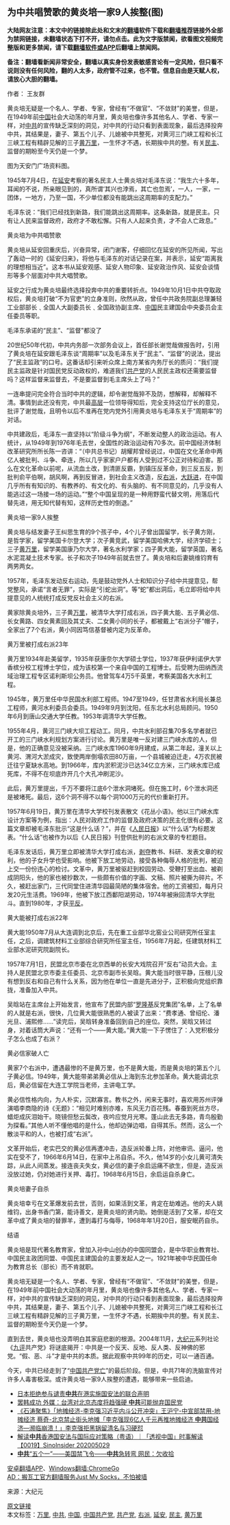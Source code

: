  <h2>为中共唱赞歌的黄炎培一家9人挨整(图)</h2> <p class="notice"><b>大陆网友注意：本文中的链接除此处和文末的<a href="https://github.com/bannedbook/fanqiang" >翻墙</a>软件下载和<a href="https://github.com/killgcd/justmysocks/blob/master/README.md">翻墙推荐</a>链接外全部为禁网链接，未翻墙状态下打不开，请勿点击。此为文字版禁闻，欲看图文视频完整版和更多禁闻，请下载<a href="https://github.com/bannedbook/fanqiang">翻墙软件或APP</a>后翻墙上禁闻网。</p><p>备注：翻墙看新闻非常安全，翻墙以真实身份发表敏感言论有一定风险，但只看不说则没有任何风险，翻的人太多，政府管不过来，也不管。信息自由是天赋人权，请放心大胆的翻墙。</b></p>  <div class="entry"> <p>作者： 王友群</p> <p id="summary">黄炎培无疑是一个名人、学者、专家，曾经有“不做官”、“不敛财”的美誉，但是，在1949年前<span class='wp_keywordlink_affiliate'><a href="https://www.bannedbook.org/" title="中国" target="_blank">中国</a></span>社会大动荡的年月里，黄炎培也像许多其他名人、学者、专家一样，对<a href="https://www.bannedbook.org/bnews/tag/%e4%b8%ad%e5%85%b1/" class="st_tag internal_tag" rel="tag" title="标签 中共 下的日志">中共</a>的宣传缺乏深刻的洞见，对中共的行动只看到表面现象，最后选择投奔中共，其结果是，妻子、第五个儿子、儿媳被中共整死，对黄河三门峡工程和长江三峡工程有精辟见解的三子<span class='wp_keywordlink'><a href="https://www.bannedbook.org/forum2/topic1414.html" title="黄万里文集" target="_blank">黄万里</a></span>，一生怀才不遇，长期挨中共的整。有关<a href="https://www.bannedbook.org/bnews/tag/%e6%b0%91%e4%b8%bb/" class="st_tag internal_tag" rel="tag" title="标签 民主 下的日志">民主</a>、监督的期盼至今天仍是一个梦。</p> <p id="conimg">图为天安门广场资料图。</p> <p>1945年7月4日，在<a href="https://www.bannedbook.org/bnews/tag/%e5%bb%b6%e5%ae%89/" class="st_tag internal_tag" rel="tag" title="标签 延安 下的日志">延安</a>考察的著名民主人士黄炎培对毛泽东说：“我生六十多年，耳闻的不说，所亲眼见到的，真所谓‘其兴也浡焉，其亡也忽焉’，一人，一家，一团体，一地方，乃至一国，不少单位都没有能跳出这周期率的支配力。”</p> <p>毛泽东说：“我们已经找到新路，我们能跳出这周期率。这条新路，就是民主。只有让人民来监督政府，政府才不敢松懈。只有人人起来负责，才不会人亡政息。”</p> <p>黄炎培为中共唱赞歌</p> <p>黄炎培从延安回重庆后，兴奋异常，闭门谢客，仔细回忆在延安的所见所闻，写出了轰动一时的《延安归来》，将他与毛泽东的对话记录在案，并表示，延安“距离我的理想相当近”。这本书从延安观感、延安人物印象、延安政治作风、延安会谈情形等多个层面对中共大唱赞歌。</p> <p>延安之行成为黄炎培最终选择投奔中共的重要转折点。1949年10月1日中共夺取政权后，黄炎培打破“不为官吏”的立身准则，欣然从政，曾任中共政务院副总理兼轻工业部部长﹑全国人大副委员长﹑全国政协副主席、<a href="https://www.bannedbook.org/bnews/tag/%E4%B8%AD%E5%9B%BD/" class="st_tag internal_tag" rel="tag" title="标签 中国 下的日志">中国</a>民主建国会中央委员会主任委员等职。</p> <p>毛泽东承诺的“民主”、“监督”都没了</p>  <p>20世纪50年代初，中共内务部一次部务会议上，首任部长谢觉哉做报告时，引用了黄炎培在延安跟毛泽东谈“周期率”以及毛泽东关于“民主”、“监督”的说法，提出了“民主监政”的口号。这番话却引来听众席上南方某省内务厅长的质问：“我们提民主监政是针对国民党反动政权的，难道我们<a href="https://www.bannedbook.org/bnews/tag/%e5%85%b1%e4%ba%a7%e5%85%9a/" class="st_tag internal_tag" rel="tag" title="标签 共产党 下的日志">共产党</a>的人民民主政权还需要监督吗？这样监督来监督去，不是要监督到毛主席头上了吗？”</p> <p>一连串提问完全符合当时中共的逻辑，却令谢觉哉猝不及防，想解释，却解释不清。事情到此还没有完，中共最<span class='wp_keywordlink_affiliate'><a href="https://www.bannedbook.org/bnews/ccpdope/" title="中共高层内幕" target="_blank">高层</a></span>一位领导得知后，完全支持这位厅长的意见，批评了谢觉哉，且明令以后不准再在党内党外引用黄炎培与毛泽东关于“周期率”的对话。</p> <p>中共建政后，毛泽东一直坚持以“阶级斗争为纲”，不断发动整人的政治运动。有人统计，从1949年到1976年毛去世，全国性的政治运动有70多次。前中国经济体制改革研究所所长陈一咨讲：“（中共总书记）胡耀邦曾经说过，中国在文化革命中两亿人被批判、斗争、牵连，所以几乎家家户户都有人受到过不公正对待和迫害。那么在文化革命以前呢，从流血土改，到清匪反霸，到镇压反革命，到三反五反，到批判俞平伯啊，胡风啊，再到反冒进，到社会主义改造，反<a href="https://www.bannedbook.org/bnews/tag/%e5%8f%b3%e6%b4%be/" class="st_tag internal_tag" rel="tag" title="标签 右派 下的日志">右派</a>，<span class='wp_keywordlink'><a href="https://www.bannedbook.org/forum2/topic242.html" title="大跃进亲历记" target="_blank">大跃进</a></span>，在中国几乎所有有知识的、有教养的、有文化的、有头脑的、有不同意见的，几乎没有人能逃过这一场接一场的运动。”“整个中国呈现的是一种用野蛮代替文明，用落后代替先进，用无知代替有知，这样历史性的倒退。”</p> <p>黄炎培一家9人挨整</p> <p>黄炎培与结发妻子王纠思生育的9个孩子中，4个儿子曾出国留学，长子黄方刚，是哲学家，留学美国卡尔登大学；次子黄竞武，留学美国哈佛大学，经济学硕士；三子<a href="https://www.bannedbook.org/bnews/tag/%e9%bb%84%e4%b8%87%e9%87%8c/" class="st_tag internal_tag" rel="tag" title="标签 黄万里 下的日志">黄万里</a>，留学美国康乃尔大学，著名水利学家；四子黄大能，留学英国，著名水泥混凝土技术专家。长子和次子1949年前就去世了。黄炎培和后妻姚维钧育有两男两女。</p> <p>1957年，毛泽东发动反右运动，先是鼓动党外人士和知识分子给中共提意见，帮党整风，承诺“言者无罪”，实际是“引蛇出洞”。等“蛇”都出洞后，毛立即将给中共提意见的人统统打成反党反社会主义的右派。</p> <p>黄家除黄炎培外，三子黄<a href="https://www.bannedbook.org/bnews/tag/%e4%b8%87%e9%87%8c/" class="st_tag internal_tag" rel="tag" title="标签 万里 下的日志">万里</a>，被清华大学打成右派，四子黄大能、五子黄必信、长女黄路、四女黄素回及其丈夫、二女黄小同的长子，都被戴上“右派分子”帽子，全家出了7个右派，黄小同因笃信基督被内定为反革命。</p> <p>黄万里被打成右派23年</p> <p>黄万里1934年赴美留学，1935年获康奈尔大学硕士学位，1937年获伊利诺伊大学香槟分校工程博士学位，成为该校第一个来自中国的工程博士。后受聘为田纳西流域治理工程专区诺利斯坝公务员。他曾驾车4万5千英里，考察美国各大水利工程。</p>  <p>1945年，黄万里任中华民国水利部工程师。1947至1949，任甘肃省水利局长兼总工程师，黄河水利委员会委员。1949年9月到沈阳，任东北水利总局顾问。1950年6月到唐山交通大学任教。1953年调清华大学任教。</p> <p>1955年4月，黄河三门峡大坝工程动工。同月，中共水利部召集70多名学者就已开工的三门峡水利规划方案进行讨论。黄万里是唯一反对建三门峡水库的人，但是，他的正确意见没被采纳。三门峡水库1960年9月建成，从第二年起，潼关以上黄河、渭河大淤成灾，致使两岸倒塌农田80万亩，一个县城被迫迁走，4万农民被迁往宁夏缺水高地。到1966年，库内淤积泥沙已达34亿立方米，三门峡水库已成死库，不得不在坝底炸开几个大孔冲刷泥沙。</p> <p>此后，黄万里提出，千万不要将江底6个泄水洞堵死。但在施工时，6个泄水洞还是被堵死。最后，这6个洞不得不以每个洞1000万元的代价重新打开。</p> <p>1957年6月19日，黄万里在清华大学校刊发表散文《花丛小语》。他以三门峡水库设计方案等为例，指出：人民对政府工作的监督及政府决策的民主化很有必要。这篇文章却被毛泽东批示“这是什么话？”，并在《<span class='wp_keywordlink'><a href="https://www.bannedbook.org/forum2/topic109.html" title="透视人民日报" target="_blank">人民日报</a></span>》以“什么话”为标题发表。“什么话”也被作为以后《人民日报》刊登供批判的右派文章的专栏题目。</p> <p>毛泽东发话后，黄万里立即被清华大学打成右派，<span class='wp_keywordlink'><a href="https://www.bannedbook.org/forum2/topic21.html" title="《剥夺》 黄建民 著" target="_blank">剥夺</a></span>教书、科研、发表文章的权利，他的子女升学也受影响。他被下放工地劳动，接受各种侮辱人格的批判，被迫上交一份份违心的检讨。文革中，黄万里被驱赶到校园劳动、受鞭打至出血、被剃成阴阳头，他的家也被抄数次，一些颇有价值的字画、文稿、照片被撕为碎片。不久，被赶出家门，三代同堂住进清华园最简陋的集体宿舍。他的工资被扣，每月只发20元生活费。1969年，他被下放江西鄱阳湖劳动，1974年被揪回清华大学批斗。直到1980年，才获<span class='wp_keywordlink'><a href="https://www.bannedbook.org/forum11/topic332.html" title="禁片：平反的把戏" target="_blank">平反</a></span>。</p> <p>黄大能被打成右派22年</p> <p>黄大能1950年7月从大连调到北京后，先在重工业部华北窑业公司研究所任室主任，之后，调建筑材料工业部综合研究所任室主任，1956年7月起，任建筑材料工业部水泥研究院副院长。</p> <p>1957年7月1日，民盟北京市委在北京西单的长安大戏院召开“反右”动员大会。主持人是民盟北京市委主任委员、北京市副市长吴晗。黄大能当时很平静，压根儿没有想到反右和自己有什么关系，因为他在单位一直是先进分子，正积极向党组织靠拢，准备加入中共。</p> <p>吴晗站在主席台上开始发言，他宣布了民盟内部“<span class='wp_keywordlink'><a href="https://www.bannedbook.org/forum2/topic1121.html" title="野百合花丛书 罗隆基：我的被捕的经过与反感" target="_blank">罗隆基</a></span>反党集团”名单，上了名单的人就是右派，很快，几位黄大能很熟悉的人被读了出来：“费孝通、曾绍伦、潘光旦、浦熙修……”读完后，吴晗转身准备回到自己的座位。突然，吴晗又转过身，对着话筒大声说：“还有一个——黄大能。”黄大能一下子愣住了：入党积极分子怎么也成了右派？</p>  <p>黄必信家破人亡</p> <p>黄家7个右派中，遭遇最惨的不是黄万里，也不是黄大能，而是黄炎培的第五个儿子黄必信。1949年，黄大能带弟弟黄必信从上海到东北参加革命。黄大能调北京后，黄必信留在大连工学院当老师，主讲电工学。</p> <p>黄必信性格内向，为人朴实，沉默寡言。教书之外，闲来无事时，喜欢用苏州评弹演唱李商隐的诗《无题》：“相见时难别亦难，东风无力百花残。春蚕到死丝方尽，蜡炬成灰泪始干。晓镜但愁云鬓改，夜吟应觉月光寒。蓬山此去无多路，青鸟殷勤为探看。”其他人听不懂他唱的是什么，他却边弹边唱，自得其乐。然而，这么一个散淡平和的人，也被打成“右派”。</p> <p>文革开始后，老实巴交的黄必信再遭冲击，造反派轮番上阵，对他审讯、逼问，他实在受不了，1966年6月14日，在家中上吊自杀。不久，他14岁的小女儿黄可清失踪，从此人间蒸发。接连丧夫失女，黄必信的妻子余启运痛不欲生，但是，造反派没放过她，仍对她进行关押、毒打。1968年6月15日，余启运自杀身亡。</p> <p>黄炎培妻子自杀</p> <p>黄炎培幸亏在文革爆发前去世，否则，如果活到文革，肯定在劫难逃。他的夫人姚维钧，出身书香门第，能诗善文，是黄炎培的贤内助。她倒是活到了文革，却在文革中成了黄炎培的替罪羊，遭到毒打与侮辱，1968年年1月20日，服安眠药自杀。</p> <p>结语</p> <p>黄炎培是现代著名教育家，曾加入孙中山创办的中国同盟会，是中华职业教育社、中国民主政团同盟、中国民主建国会的主要发起人之一。1921年被中华民国任命为教育总长（部长）而不肯就职。</p> <p>黄炎培无疑是一个名人、学者、专家，曾经有“不做官”、“不敛财”的美誉，但是，在1949年前中国社会大动荡的年月里，黄炎培也像许多其他名人、学者、专家一样，对中共的宣传缺乏深刻的洞见，对中共的行动只看到表面现象，最后选择投奔中共，其结果是，妻子、第五个儿子、儿媳被中共整死，对黄河三门峡工程和长江三峡工程有精辟见解的三子黄万里，一生怀才不遇，长期挨中共的整。有关民主、监督的期盼至今天仍是一个梦。</p>  <p>直到去世，黄炎培也没弄明白其家庭悲剧的根源。2004年11月，<span class='wp_keywordlink_affiliate'><a href="http://www.epochtimes.com/" title="大纪元" target="_blank">大纪元</a></span>系列社论《<span class='wp_keywordlink'><a href="https://www.bannedbook.org/forum2/topic2.html" title="《九评共产党》" target="_blank">九评</a></span>共产党》将谜底揭开：中共是一个反天、反地、反人类、反神佛的邪党。“假、恶、斗”才是中共的本质。据此观察中共99年的历史，可以一通百通。</p> <p>今天，中共已经走到了“<span class='wp_keywordlink'><a href="https://www.bannedbook.org/forum11/topic3194.html" title="视频：贵州藏字石 惊现中国共产党亡" target="_blank">中国共产党亡</a></span>”的最后阶段。但是，中共71年的洗脑宣传对许多人毒害极深。或许黄炎培一家9人挨整的遭遇，能够带来一些启迪。</p> <ul class='op-related-articles' title='相关阅读'> <li><a href='https://www.bannedbook.org/bnews/worldnews/20200607/1341076.html' target='_blank'>日本拒绝参与谴责<b>中共</b>在港实施国安法的联合声明</a></li> <li><a href='https://www.bannedbook.org/bnews/comments/20200607/1341070.html' target='_blank'>罢韩成功  外媒：台湾对北京态度将趋强硬 <b>中共</b>可能抛弃国民党</a></li> <li><a href='https://www.bannedbook.org/bnews/bannedvideo/20200607/1341030.html' target='_blank'>《石涛聚焦》「地摊经济-李克强习近平内斗公开冲突」王沪宁-中宣部禁用-地摊经济 蔡奇-北京禁止街头地摊「李克强现6亿人千元再推地摊经济 <b>中共</b>国经济—濒临崩溃！」李克强拒黑锅留清名与习硬怼 </a></li> <li><a href='https://www.bannedbook.org/bnews/bannedvideo/20200607/1341028.html' target='_blank'>解读<b>中共</b>香港国安法与国际应对策略（粤语）｜「透视中国」时事解读【0019】SinoInsider 202005029</a></li> <li><a href='https://www.bannedbook.org/bnews/comments/20200607/1341021.html' target='_blank'><b>中共</b>“五个一”——美国禁飞令——<b>中共</b>急转弯  网民：欠收拾</a></li> </ul> <div class="texttj"> <a href="https://github.com/bannedbook/fanqiang/wiki/%E7%A6%81%E9%97%BB%E7%BD%91%E5%AE%89%E5%8D%93%E7%BF%BB%E5%A2%99%E6%96%B0%E9%97%BBAPP" target="_blank">安卓翻墙APP</a>、<a href="https://github.com/bannedbook/fanqiang/wiki/Chrome%E4%B8%80%E9%94%AE%E7%BF%BB%E5%A2%99%E5%8C%85" target="_blank">Windows翻墙:ChromeGo</a><br/> <a href="https://github.com/killgcd/justmysocks/blob/master/README.md" target="_blank">AD：搬瓦工官方翻墙服务Just My Socks，不怕被墙</a> </div><p> 来源：大纪元 </p><a name='sharetosocial'></a>         <div><a href='https://www.bannedbook.org/bnews/topimagenews/20200607/1341161.html'>原文链接</a></div>  </div><!--END ENTRY--> <div class="postfooter"> <div>本文标签：<a href="https://www.bannedbook.org/bnews/tag/%e4%b8%87%e9%87%8c/" rel="tag">万里</a>, <a href="https://www.bannedbook.org/bnews/tag/%e4%b8%ad%e5%85%b1/" rel="tag">中共</a>, <a href="https://www.bannedbook.org/bnews/tag/%E4%B8%AD%E5%9B%BD/" rel="tag">中国</a>, <a href="https://www.bannedbook.org/bnews/tag/%e4%b8%ad%e5%9b%bd%e5%85%b1%e4%ba%a7%e5%85%9a/" rel="tag">中国共产党</a>, <a href="https://www.bannedbook.org/bnews/tag/%e5%85%b1%e4%ba%a7%e5%85%9a/" rel="tag">共产党</a>, <a href="https://www.bannedbook.org/bnews/tag/%e5%8f%b3%e6%b4%be/" rel="tag">右派</a>, <a href="https://www.bannedbook.org/bnews/tag/%e5%bb%b6%e5%ae%89/" rel="tag">延安</a>, <a href="https://www.bannedbook.org/bnews/tag/%e6%b0%91%e4%b8%bb/" rel="tag">民主</a>, <a href="https://www.bannedbook.org/bnews/tag/%e9%bb%84%e4%b8%87%e9%87%8c/" rel="tag">黄万里</a></div>  </div><!--END POSTFOOTER--> 
